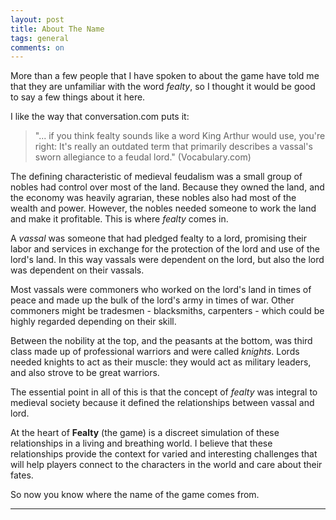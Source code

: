 ```yaml
---
layout: post
title: About The Name
tags: general
comments: on
---
```


More than a few people that I have spoken to about the game have told me that they are unfamiliar with the word *fealty*, so I thought it would be good to say a few things about it here.

I like the way that conversation.com puts it:
>"... if you think fealty sounds like a word King Arthur would use, you're right: It's really an outdated term that primarily describes a vassal's sworn allegiance to a feudal lord." (Vocabulary.com)

The defining characteristic of medieval feudalism was<!--more--> a small group of nobles had control over most of the land. Because they owned the land, and the economy was heavily agrarian, these nobles also had most of the wealth and power. However, the nobles needed someone to work the land and make it profitable. This is where *fealty* comes in.

A *vassal* was someone that had pledged fealty to a lord, promising their labor and services in exchange for the protection of the lord and use of the lord's land. In this way vassals were dependent on the lord, but also the lord was dependent on their vassals.

Most vassals were commoners who worked on the lord's land in times of peace and made up the bulk of the lord's army in times of war. Other commoners might be tradesmen - blacksmiths, carpenters - which could be highly regarded depending on their skill.

Between the nobility at the top, and the peasants at the bottom, was third class made up of professional warriors and were called *knights*. Lords needed knights to act as their muscle: they would act as military leaders, and also strove to be great warriors.

The essential point in all of this is that the concept of *fealty* was integral to medieval society because it defined the relationships between vassal and lord.

At the heart of **Fealty** (the game) is a discreet simulation of these relationships in a living and breathing world. I believe that these relationships provide the context for varied and interesting challenges that will help players connect to the characters in the world and care about their fates.

So now you know where the name of the game comes from.

---

[Vocabulary.com]: <https://www.vocabulary.com/dictionary/fealty>
